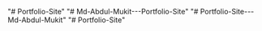 "# Portfolio-Site" 
"# Md-Abdul-Mukit---Portfolio-Site" 
"# Portfolio-Site---Md-Abdul-Mukit" 
"# Portfolio-Site" 
